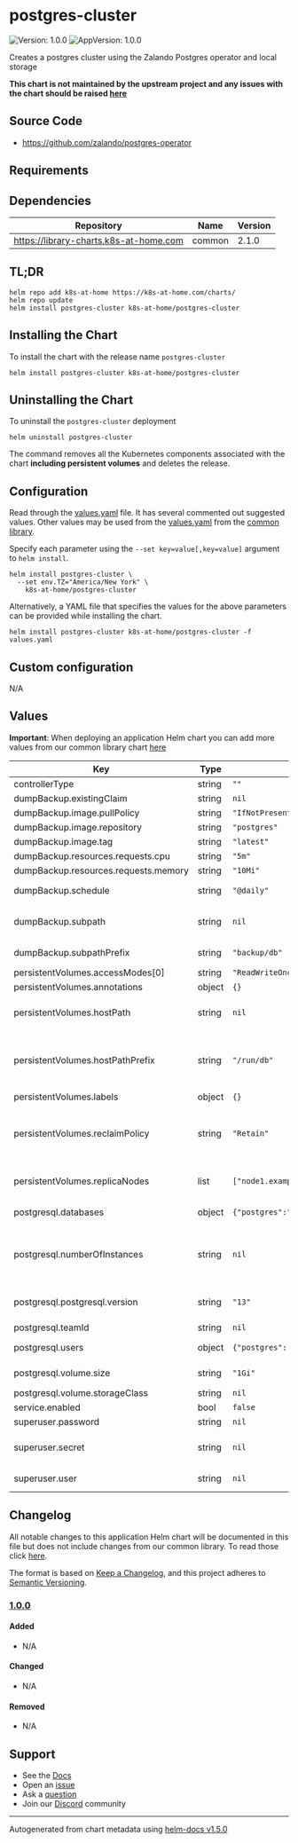 # postgres-cluster

![Version: 1.0.0](https://img.shields.io/badge/Version-1.0.0-informational?style=flat-square) ![AppVersion: 1.0.0](https://img.shields.io/badge/AppVersion-1.0.0-informational?style=flat-square)

Creates a postgres cluster using the Zalando Postgres operator and local storage

**This chart is not maintained by the upstream project and any issues with the chart should be raised [here](https://github.com/k8s-at-home/charts/issues/new/choose)**

## Source Code

* <https://github.com/zalando/postgres-operator>

## Requirements

## Dependencies

| Repository | Name | Version |
|------------|------|---------|
| https://library-charts.k8s-at-home.com | common | 2.1.0 |

## TL;DR

```console
helm repo add k8s-at-home https://k8s-at-home.com/charts/
helm repo update
helm install postgres-cluster k8s-at-home/postgres-cluster
```

## Installing the Chart

To install the chart with the release name `postgres-cluster`

```console
helm install postgres-cluster k8s-at-home/postgres-cluster
```

## Uninstalling the Chart

To uninstall the `postgres-cluster` deployment

```console
helm uninstall postgres-cluster
```

The command removes all the Kubernetes components associated with the chart **including persistent volumes** and deletes the release.

## Configuration

Read through the [values.yaml](./values.yaml) file. It has several commented out suggested values.
Other values may be used from the [values.yaml](https://github.com/k8s-at-home/library-charts/tree/main/charts/stable/common/values.yaml) from the [common library](https://github.com/k8s-at-home/library-charts/tree/main/charts/stable/common).

Specify each parameter using the `--set key=value[,key=value]` argument to `helm install`.

```console
helm install postgres-cluster \
  --set env.TZ="America/New York" \
    k8s-at-home/postgres-cluster
```

Alternatively, a YAML file that specifies the values for the above parameters can be provided while installing the chart.

```console
helm install postgres-cluster k8s-at-home/postgres-cluster -f values.yaml
```

## Custom configuration

N/A

## Values

**Important**: When deploying an application Helm chart you can add more values from our common library chart [here](https://github.com/k8s-at-home/library-charts/tree/main/charts/stable/common)

| Key | Type | Default | Description |
|-----|------|---------|-------------|
| controllerType | string | `""` |  |
| dumpBackup.existingClaim | string | `nil` |  |
| dumpBackup.image.pullPolicy | string | `"IfNotPresent"` |  |
| dumpBackup.image.repository | string | `"postgres"` |  |
| dumpBackup.image.tag | string | `"latest"` |  |
| dumpBackup.resources.requests.cpu | string | `"5m"` |  |
| dumpBackup.resources.requests.memory | string | `"10Mi"` |  |
| dumpBackup.schedule | string | `"@daily"` | Backup schedule for postgres dumps |
| dumpBackup.subpath | string | `nil` | Persistent volume claim subpath for the backups @default: <subpathPrefix/<release-name> |
| dumpBackup.subpathPrefix | string | `"backup/db"` | Persistent volume claim subpath prefix for the backups |
| persistentVolumes.accessModes[0] | string | `"ReadWriteOnce"` |  |
| persistentVolumes.annotations | object | `{}` |  |
| persistentVolumes.hostPath | string | `nil` | Local path for the persistent volumes @default: <hostPathPrefix/<release-name> |
| persistentVolumes.hostPathPrefix | string | `"/run/db"` | Local prefix for persistent volumes NOTE: The default is in tempfs - you should change to a persistent place for production!!! |
| persistentVolumes.labels | object | `{}` |  |
| persistentVolumes.reclaimPolicy | string | `"Retain"` | persistentVolumeReclaimPolicy for the persistent volumes Recicle will delete content once DB is deleted while Retain (default) will keep it. |
| persistentVolumes.replicaNodes | list | `["node1.example.com","node2.example.com"]` | Replica nodes Must set with at least 2 nodes for the cluster to be highly available |
| postgresql.databases | object | `{"postgres":"postgres"}` | databases to create and their user |
| postgresql.numberOfInstances | string | `nil` | Number of replicas It will be automatically set with the number of replicaNodes so any values set here are ignored. |
| postgresql.postgresql.version | string | `"13"` | Postgres version to deploy - see which versions are supported by the operator |
| postgresql.teamId | string | `nil` | team Id for the DB cluster |
| postgresql.users | object | `{"postgres":["superuser","createdb"]}` | DB users to create (see operator) |
| postgresql.volume.size | string | `"1Gi"` | Size of the persistance volume to allocate |
| postgresql.volume.storageClass | string | `nil` | Name of the storage class |
| service.enabled | bool | `false` |  |
| superuser.password | string | `nil` | Superuser password |
| superuser.secret | string | `nil` | Superuser k8s secret name. It must match the patter used by the operator |
| superuser.user | string | `nil` | Superuser user used for cronjobs |

## Changelog

All notable changes to this application Helm chart will be documented in this file but does not include changes from our common library. To read those click [here](https://github.com/k8s-at-home/library-charts/tree/main/charts/stable/commonREADME.md#Changelog).

The format is based on [Keep a Changelog](https://keepachangelog.com/en/1.0.0/), and this project adheres to [Semantic Versioning](https://semver.org/spec/v2.0.0.html).

### [1.0.0]

#### Added

- N/A

#### Changed

- N/A

#### Removed

- N/A

[1.0.0]: #1.0.0

## Support

- See the [Docs](https://docs.k8s-at-home.com/our-helm-charts/getting-started/)
- Open an [issue](https://github.com/k8s-at-home/charts/issues/new/choose)
- Ask a [question](https://github.com/k8s-at-home/organization/discussions)
- Join our [Discord](https://discord.gg/sTMX7Vh) community

----------------------------------------------
Autogenerated from chart metadata using [helm-docs v1.5.0](https://github.com/norwoodj/helm-docs/releases/v1.5.0)